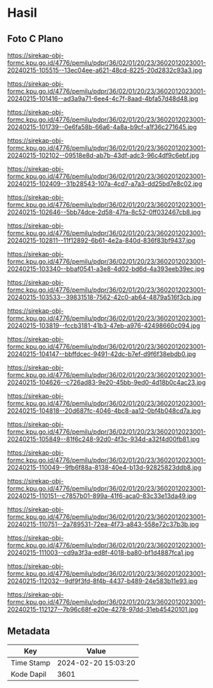 # Hasil

## Foto C Plano

https://sirekap-obj-formc.kpu.go.id/4776/pemilu/pdpr/36/02/01/20/23/3602012023001-20240215-105515--13ec04ee-a621-48cd-8225-20d2832c93a3.jpg

https://sirekap-obj-formc.kpu.go.id/4776/pemilu/pdpr/36/02/01/20/23/3602012023001-20240215-101416--ad3a9a71-6ee4-4c7f-8aad-4bfa57d48d48.jpg

https://sirekap-obj-formc.kpu.go.id/4776/pemilu/pdpr/36/02/01/20/23/3602012023001-20240215-101739--0e6fa58b-66a6-4a8a-b9cf-a1f36c271645.jpg

https://sirekap-obj-formc.kpu.go.id/4776/pemilu/pdpr/36/02/01/20/23/3602012023001-20240215-102102--09518e8d-ab7b-43df-adc3-96c4df9c6ebf.jpg

https://sirekap-obj-formc.kpu.go.id/4776/pemilu/pdpr/36/02/01/20/23/3602012023001-20240215-102409--31b28543-107a-4cd7-a7a3-dd25bd7e8c02.jpg

https://sirekap-obj-formc.kpu.go.id/4776/pemilu/pdpr/36/02/01/20/23/3602012023001-20240215-102646--5bb74dce-2d58-47fa-8c52-0ff032467cb8.jpg

https://sirekap-obj-formc.kpu.go.id/4776/pemilu/pdpr/36/02/01/20/23/3602012023001-20240215-102811--11f12892-6b61-4e2a-840d-836f83bf9437.jpg

https://sirekap-obj-formc.kpu.go.id/4776/pemilu/pdpr/36/02/01/20/23/3602012023001-20240215-103340--bbaf0541-a3e8-4d02-bd6d-4a393eeb39ec.jpg

https://sirekap-obj-formc.kpu.go.id/4776/pemilu/pdpr/36/02/01/20/23/3602012023001-20240215-103533--39831518-7562-42c0-ab64-4879a516f3cb.jpg

https://sirekap-obj-formc.kpu.go.id/4776/pemilu/pdpr/36/02/01/20/23/3602012023001-20240215-103819--fccb3181-41b3-47eb-a976-42498660c094.jpg

https://sirekap-obj-formc.kpu.go.id/4776/pemilu/pdpr/36/02/01/20/23/3602012023001-20240215-104147--bbffdcec-9491-42dc-b7ef-d9f6f38ebdb0.jpg

https://sirekap-obj-formc.kpu.go.id/4776/pemilu/pdpr/36/02/01/20/23/3602012023001-20240215-104626--c726ad83-9e20-45bb-9ed0-4d18b0c4ac23.jpg

https://sirekap-obj-formc.kpu.go.id/4776/pemilu/pdpr/36/02/01/20/23/3602012023001-20240215-104818--20d687fc-4046-4bc8-aa12-0bf4b048cd7a.jpg

https://sirekap-obj-formc.kpu.go.id/4776/pemilu/pdpr/36/02/01/20/23/3602012023001-20240215-105849--81f6c248-92d0-4f3c-934d-a32f4d00fb81.jpg

https://sirekap-obj-formc.kpu.go.id/4776/pemilu/pdpr/36/02/01/20/23/3602012023001-20240215-110049--9fb6f88a-8138-40e4-b13d-92825823ddb8.jpg

https://sirekap-obj-formc.kpu.go.id/4776/pemilu/pdpr/36/02/01/20/23/3602012023001-20240215-110151--c7857b01-899a-41f6-aca0-83c33e13da49.jpg

https://sirekap-obj-formc.kpu.go.id/4776/pemilu/pdpr/36/02/01/20/23/3602012023001-20240215-110751--2a789531-72ea-4f73-a843-558e72c37b3b.jpg

https://sirekap-obj-formc.kpu.go.id/4776/pemilu/pdpr/36/02/01/20/23/3602012023001-20240215-111003--cd9a3f3a-ed8f-4018-ba80-bf1d4887fca1.jpg

https://sirekap-obj-formc.kpu.go.id/4776/pemilu/pdpr/36/02/01/20/23/3602012023001-20240215-112032--9df9f3fd-8f4b-4437-b489-24e583b11e93.jpg

https://sirekap-obj-formc.kpu.go.id/4776/pemilu/pdpr/36/02/01/20/23/3602012023001-20240215-112127--7b96c68f-e20e-4278-97dd-31eb45420101.jpg


## Metadata

| Key        | Value               |
| ---------- | ------------------- |
| Time Stamp | 2024-02-20 15:03:20 |
| Kode Dapil | 3601                |



